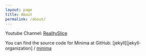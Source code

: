 ```yaml
---
layout: page
title: About
permalink: /about/
---
```


Youtube Channel:
[RealitySlice](https://www.youtube.com/channel/UCQszlbp2ZLxttP33jaM04wA)

You can find the source code for Minima at GitHub:
[jekyll][jekyll-organization] /
[minima](https://github.com/jekyll/minima)

